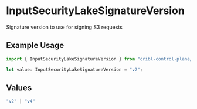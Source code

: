 # InputSecurityLakeSignatureVersion

Signature version to use for signing S3 requests

## Example Usage

```typescript
import { InputSecurityLakeSignatureVersion } from "cribl-control-plane/models";

let value: InputSecurityLakeSignatureVersion = "v2";
```

## Values

```typescript
"v2" | "v4"
```